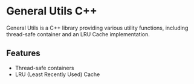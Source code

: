 # General Utils C++

General Utils is a C++ library providing various utility functions, including thread-safe container and an LRU Cache implementation.

## Features
- Thread-safe containers
- LRU (Least Recently Used) Cache



